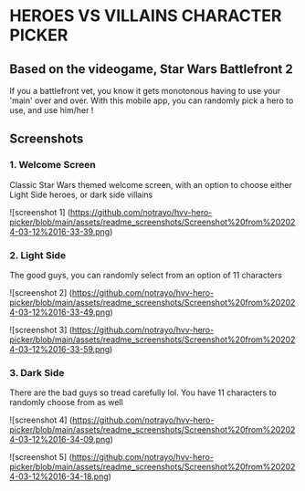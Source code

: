# HEROES VS VILLAINS CHARACTER PICKER

## Based on the videogame, Star Wars Battlefront 2

If you a battlefront vet, you know it gets monotonous having to use your 'main' over and over. With this mobile app, you can randomly pick a hero to use, and use him/her !

## Screenshots

### 1. Welcome Screen

Classic Star Wars themed welcome screen, with an option to choose either Light Side heroes, or dark side villains

![screenshot 1] (https://github.com/notrayo/hvv-hero-picker/blob/main/assets/readme_screenshots/Screenshot%20from%202024-03-12%2016-33-39.png)

### 2. Light Side

The good guys, you can randomly select from an option of 11 characters

![screenshot 2] (https://github.com/notrayo/hvv-hero-picker/blob/main/assets/readme_screenshots/Screenshot%20from%202024-03-12%2016-33-49.png)

![screenshot 3] (https://github.com/notrayo/hvv-hero-picker/blob/main/assets/readme_screenshots/Screenshot%20from%202024-03-12%2016-33-59.png)

### 3. Dark Side

There are the bad guys so tread carefully lol. You have 11 characters to randomly choose from as well

![screenshot 4] (https://github.com/notrayo/hvv-hero-picker/blob/main/assets/readme_screenshots/Screenshot%20from%202024-03-12%2016-34-09.png)

![screenshot 5] (https://github.com/notrayo/hvv-hero-picker/blob/main/assets/readme_screenshots/Screenshot%20from%202024-03-12%2016-34-18.png)


